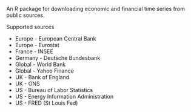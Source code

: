 An R package for downloading economic and financial time series from public sources.

Supported sources
* Europe - European Central Bank
* Europe - Eurostat
* France - INSEE
* Germany - Deutsche Bundesbank
* Global - World Bank
* Global - Yahoo Finance
* UK - Bank of England
* UK - ONS
* US - Bureau of Labor Statistics
* US - Energy Information Administration
* US - FRED (St Louis Fed)
